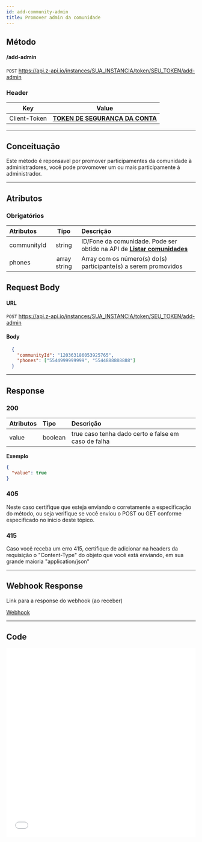 ```yaml
---
id: add-community-admin
title: Promover admin da comunidade
---
```


## Método

#### /add-admin

`POST` https://api.z-api.io/instances/SUA_INSTANCIA/token/SEU_TOKEN/add-admin

### Header

|      Key       |            Value            |
| :------------: |     :-----------------:     |
|  Client-Token  | **[TOKEN DE SEGURANÇA DA CONTA](../security/client-token)** |
---

## Conceituação

Este método é reponsavel por promover participamentes da comunidade à administradores, você pode provomover um ou mais participamente à administrador.

---

## Atributos

### Obrigatórios

| Atributos | Tipo | Descrição |
| :-- | :-: | :-- |
| communityId | string | ID/Fone da comunidade. Pode ser obtido na API de **[Listar comunidades](./list-communities.md)** |
| phones | array string | Array com os número(s) do(s) participante(s) a serem promovidos |


## Request Body

#### URL

`POST` https://api.z-api.io/instances/SUA_INSTANCIA/token/SEU_TOKEN/add-admin

#### Body

```json
  {
    "communityId": "120363186053925765",
    "phones": ["5544999999999", "5544888888888"]
  }
```

---

## Response

### 200

| Atributos | Tipo    | Descrição                                           |
| :-------- | :------ | :-------------------------------------------------- |
| value     | boolean | true caso tenha dado certo e false em caso de falha |

**Exemplo**

```json
{
  "value": true
}
```

### 405

Neste caso certifique que esteja enviando o corretamente a especificação do método, ou seja verifique se você enviou o POST ou GET conforme especificado no inicio deste tópico.

### 415

Caso você receba um erro 415, certifique de adicionar na headers da requisição o "Content-Type" do objeto que você está enviando, em sua grande maioria "application/json"

---

## Webhook Response

Link para a response do webhook (ao receber)

[Webhook](../webhooks/on-message-received#response)

---

## Code

<iframe src="//api.apiembed.com/?source=https://raw.githubusercontent.com/Z-API/z-api-docs/main/json-examples/add-community-admin.json&targets=all" frameborder="0" scrolling="no" width="100%" height="500px" seamless></iframe>

